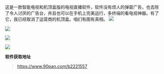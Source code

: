 这是一款智能电视和机顶盒版的电视直播软件，软件没有烦人的弹窗广告，也去除了令人讨厌的广告台，并且也可以在手机上完美运行，多终端的看电视神器。有了它，我已经取消了运营商的机顶盒。咱们有图有真相。
![](https://static2.ivwen.com/users/329156845/b47974723c204e8d990d50273720b7c0.jpg?imageView2/2/w/750/h/1400/q/80)

![](https://static2.ivwen.com/users/329156845/f06f765ae8694910bb5493b7f2dff380.jpg?imageView2/2/w/750/h/1400/q/80)

![](https://static2.ivwen.com/users/329156845/f0167ffa6ceb4f8bb018a02f0b6f3775.jpg?imageView2/2/w/750/h/1400/q/80)

![](https://static2.ivwen.com/users/329156845/7189b0199d1246d089f4ff14a9589c60.jpg?imageView2/2/w/750/h/1400/q/80)

**软件获取地址**

>https://www.90pan.com/b2221557









